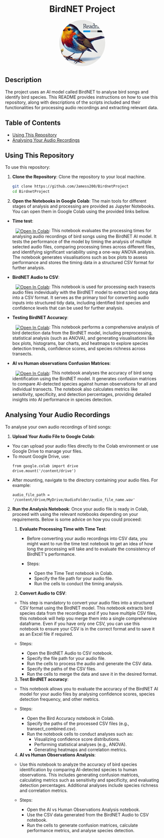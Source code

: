 <div align="center">
  <h1>BirdNET Project</h1>
  <p><img src="Files/img/bird_readme.png" alt="BirdNET Banner" style="border-radius: 50%; width: 150px; height: 150px; object-fit: cover;"></p>
</div>

## Description
The project uses an AI model called BirdNET to analyse bird songs and identify bird species. This README provides instructions on how to use this repository, along with descriptions of the scripts included and their functionalities for processing audio recordings and extracting relevant data.

## Table of Contents
- [Using This Repository](#using-this-repository)
- [Analysing Your Audio Recordings](#nalyzing-your-audio-recordings)


## Using This Repository
To use this repository:
1. **Clone the Repository**:
Clone the repository to your local machine.
   ```sh
   git clone https://github.com/Jamess200/BirdnetProject
   cd BirdnetProject
   ```

2. **Open the Notebooks in Google Colab**:
The main tools for different stages of analysis and processing are provided as Jupyter Notebooks. You can open them in Google Colab using the provided links bellow.

- **Time test**:

   <span style="display:inline-block; margin-left: 10px;">
     <a href="https://colab.research.google.com/github/Jamess200/BirdnetProject/blob/main/Files/scripts/Drafts%26Preprocessing/BirdNET_Time_Test.ipynb">
       <img src="https://colab.research.google.com/assets/colab-badge.svg" alt="Open In Colab" style="vertical-align: middle;"/>
     </a>
   </span>: This notebook evaluates the processing times for analysing audio recordings of bird songs using the BirdNET AI model. It tests the performance of the model by timing the analysis of multiple selected audio files, comparing processing times across different files, and identifying significant variability using a one-way ANOVA analysis. The notebook generates visualisations such as box plots to assess performance and stores the timing data in a structured CSV format for further analysis.

- **BirdNET Audio to CSV**:

   <span style="display:inline-block; margin-left: 10px;">
     <a href="https://colab.research.google.com/github/Jamess200/BirdnetProject/blob/main/Files/scripts/BirdNETAudio_To_CSV.ipynb">
       <img src="https://colab.research.google.com/assets/colab-badge.svg" alt="Open In Colab" style="vertical-align: middle;"/>
     </a>
   </span>: This notebook is used for processing each trasects audio files indevidually with the BirdNET model to extract bird song data into a CSV format. It serves as the primary tool for converting audio inputs into structured tidy data, including identified bird species and confidence levels that can be used for further analysis.

- **Testing BirdNET Accuracy**:

   <span style="display:inline-block; margin-left: 10px;">
     <a href="https://colab.research.google.com/github/Jamess200/BirdnetProject/blob/main/Files/scripts/Bird_Accuracy.ipynb">
       <img src="https://colab.research.google.com/assets/colab-badge.svg" alt="Open In Colab" style="vertical-align: middle;"/>
     </a>
   </span>: This notebook performs a comprehensive analysis of bird detection data from the BirdNET model, including preprocessing, statistical analysis (such as ANOVA), and generating visualisations like box plots, histograms, bar charts, and heatmaps to explore species detection trends, confidence scores, and species richness across transects.

- **AI vs Human observations Confusion Matrices**:

   <span style="display:inline-block; margin-left: 10px;">
     <a href="https://colab.research.google.com/github/Jamess200/BirdnetProject/blob/main/Files/scripts/Main_AI_Human.ipynb">
       <img src="https://colab.research.google.com/assets/colab-badge.svg" alt="Open In Colab" style="vertical-align: middle;"/>
     </a>
   </span>: This notebook analyses the accuracy of bird song identification using the BirdNET model. It generates confusion matrices to compare AI-detected species against human observations for all and individual transects. The notebook also calculates metrics like sensitivity, specificity, and detection percentages, providing detailed insights into AI performance in species detection.

## Analysing Your Audio Recordings
To analyse your own audio recordings of bird songs:

1. **Upload Your Audio File to Google Colab**: 
- You can upload your audio files directly to the Colab environment or use Google Drive to manage your files.
- To mount Google Drive, use:
   ```{python}
   from google.colab import drive
   drive.mount('/content/drive')
- After mounting, navigate to the directory containing your audio files. For example:
   ```{python}
   audio_file_path = '/content/drive/MyDrive/AudioFolder/audio_file_name.wav'

2. **Run the Analysis Notebook**:
Once your audio file is ready in Colab, proceed with using the relevant notebooks depending on your requirements. Below is some advice on how you could proceed:

   1. **Evaluate Processing Time with Time Test**:

      - Before converting your audio recordings into CSV data, you might want to run the time test notebook to get an idea of how long the processing will take and to evaluate the consistency of BirdNET's performance.
      
      - Steps:
        - Open the Time Test notebook in Colab.
        - Specify the file path for your audio file.
        - Run the cells to conduct the timing analysis.

   2. **Convert Audio to CSV**:

    - This step is mandatory to convert your audio files into a structured CSV format using the BirdNET model. This notebook extracts bird species data from the recordings and if you have multiple CSV files, this notebook will help you merge them into a single comprehensive dataframe. Even if you have only one CSV, you can use this notebook to ensure your CSV is in the correct format and to save it as an Excel file if required.

   - Steps:
      - Open the BirdNET Audio to CSV notebook.
      - Specify the file path for your audio file.
      - Run the cells to process the audio and generate the CSV data.
      - Specify the paths of the CSV files.
      - Run the cells to merge the data and save it in the desired format.

   3. **Test BirdNET accuracy**:

    - This notebook allows you to evaluate the accuracy of the BirdNET AI model for your audio files by analysing confidence scores, species detection frequency, and other metrics.

    - Steps:
      - Open the Bird Accuracy notebook in Colab.
      - Specify the paths of the processed CSV files (e.g., transect_combined.csv).
      - Run the notebook cells to conduct analyses such as:
        - Visualizing confidence score distributions.
        - Performing statistical analyses (e.g., ANOVA).
        - Generating heatmaps and correlation metrics.

   4. **AI vs Human Observations Analysis**:

    - Use this notebook to analyze the accuracy of bird species identification by comparing AI-detected species to human observations. This includes generating confusion matrices, calculating metrics such as sensitivity and specificity, and evaluating detection percentages. Additional analyses include species richness and correlation metrics.
    
    - Steps:
      - Open the AI vs Human Observations Analysis notebook.
      - Use the CSV data generated from the BirdNET Audio to CSV notebook.
      - Run the cells to generate confusion matrices, calculate performance metrics, and analyse species detection.